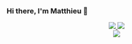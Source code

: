 ### Hi there, I'm Matthieu 👋

<div align="center">
  <a href="https://github.com/Zapharaos">
    <img src="https://github-readme-stats.vercel.app/api?username=Zapharaos&show_icons=true&count_private=true&include_all_commits=true&layout=compact&hide=issues&hide_border=true&theme=github_dark" />
  </a>

  <a href="https://github.com/Zapharaos">
    <img src="https://github-readme-stats.vercel.app/api/top-langs/?username=Zapharaos&layout=compact&hide_border=true&theme=github_dark&langs_count=6&hide=shell,tex" />
  </a>
</div>

<div align="center">
  <a href="https://github.com/Zapharaos">
    <img src="https://github-readme-stats.vercel.app/api/wakatime?username=Zapharaos&layout=compact&hide_border=true&theme=github_dark" />
  </a>
</div>

<!--
**Zapharaos/Zapharaos** is a ✨ _special_ ✨ repository because its `README.md` (this file) appears on your GitHub profile.

Here are some ideas to get you started:

- 🔭 I’m currently working on ...
- 🌱 I’m currently learning ...
- 👯 I’m looking to collaborate on ...
- 🤔 I’m looking for help with ...
- 💬 Ask me about ...
- 📫 How to reach me: ...
- 😄 Pronouns: ...
- ⚡ Fun fact: ...
-->
